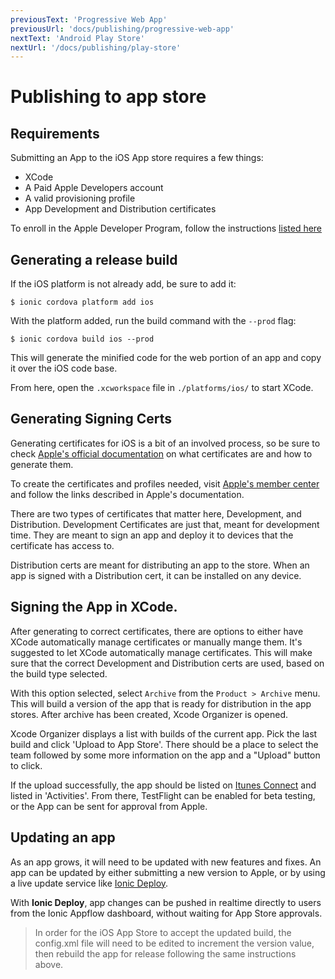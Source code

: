 ```yaml
---
previousText: 'Progressive Web App'
previousUrl: 'docs/publishing/progressive-web-app'
nextText: 'Android Play Store'
nextUrl: '/docs/publishing/play-store'
---
```


# Publishing to app store

## Requirements

Submitting an App to the iOS App store requires a few things:

* XCode
* A Paid Apple Developers account
* A valid provisioning profile
* App Development and Distribution certificates

To enroll in the Apple Developer Program, follow the instructions [listed here](https://developer.apple.com/programs/)

## Generating a release build

If the iOS platform is not already add, be sure to add it:

```shell
$ ionic cordova platform add ios
```

With the platform added, run the build command with the `--prod` flag:

```shell
$ ionic cordova build ios --prod
```

This will generate the minified code for the web portion of an app and copy it over the iOS code base.

From here, open the `.xcworkspace` file in `./platforms/ios/` to start XCode.

## Generating Signing Certs

Generating certificates for iOS is a bit of an involved process, so be sure to check [Apple's official documentation](https://help.apple.com/xcode/mac/current/#/dev3a05256b8) on what certificates are and how to generate them.

To create the certificates and profiles needed, visit [Apple's member center](https://developer.apple.com/membercenter) and follow the links described in Apple's documentation.

There are two types of certificates that matter here, Development, and Distribution. Development Certificates are just that, meant for development time. They are meant to sign an app and deploy it to devices that the certificate has access to.

Distribution certs are meant for distributing an app to the store. When an app is signed with a Distribution cert, it can be installed on any device.

## Signing the App in XCode.

After generating to correct certificates, there are options to either have XCode automatically manage certificates or manually mange them. It's suggested to let XCode automatically manage certificates. This will make sure that the correct Development and Distribution certs are used, based on the build type selected.

With this option selected, select `Archive` from the `Product > Archive` menu. This will build a version of the app that is ready for distribution in the app stores. After archive has been created, Xcode Organizer is opened.

Xcode Organizer displays a list with builds of the current app. Pick the last build and click 'Upload to App Store'.
There should be a place to select the team followed by some more information on the app and a "Upload" button to click.

If the upload successfully, the app should be listed on [Itunes Connect](https://itunesconnect.apple.com) and listed in 'Activities'.
From there, TestFlight can be enabled for beta testing, or the App can be sent for approval from Apple.

## Updating an app

As an app grows, it will need to be updated with new features and fixes.
An app can be updated by either submitting a new version to Apple, or by using a live update service like <a href="https://ionicframework.com/appflow/deploy" target="_blank">Ionic Deploy</a>.

With <strong>Ionic Deploy</strong>, app changes can be pushed in realtime directly to users from the Ionic Appflow dashboard, without waiting for App Store approvals.

> In order for the iOS App Store to accept the updated build, the config.xml file will need to be edited to increment the version value, then rebuild the app for release following the same instructions above.
